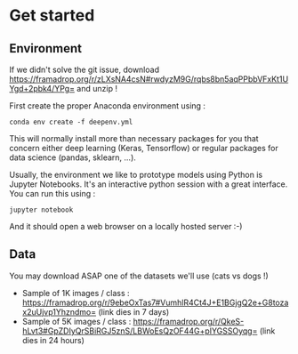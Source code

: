 # Get started

## Environment

If we didn't solve the git issue, download https://framadrop.org/r/zLXsNA4csN#rwdyzM9G/rqbs8bn5aqPPbbVFxKt1UYgd+2pbk4/YPg= and unzip !

First create the proper Anaconda environment using :

`conda env create -f deepenv.yml`

This will normally install more than necessary packages for you that concern either deep learning (Keras, Tensorflow) or regular packages for data science (pandas, sklearn, ...).

Usually, the environment we like to prototype models using Python is Jupyter Notebooks. It's an interactive python session with a great interface. You can run this using :

`jupyter notebook`

And it should open a web browser on a locally hosted server :-)

## Data

You may download ASAP one of the datasets we'll use (cats vs dogs !) 

- Sample of 1K images / class : https://framadrop.org/r/9ebeOxTas7#VumhlR4Ct4J+E1BGjgQ2e+G8tozax2uUjvp1Yhzndmo= (link dies in 7 days)
- Sample of 5K images / class : https://framadrop.org/r/QkeS-hLvt3#GpZDIyQrSBiRGJ5znS/LBWoEsQzOF44G+pIYGSSOyqg= (link dies in 24 hours)

